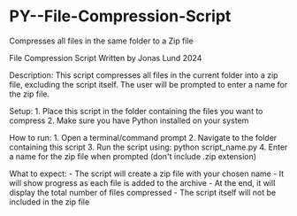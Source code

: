 # PY--File-Compression-Script
Compresses all files in the same folder to a Zip file

File Compression Script
Written by Jonas Lund 2024

Description:
    This script compresses all files in the current folder into a zip file,
    excluding the script itself. The user will be prompted to enter a name
    for the zip file.

Setup:
    1. Place this script in the folder containing the files you want to compress
    2. Make sure you have Python installed on your system

How to run:
    1. Open a terminal/command prompt
    2. Navigate to the folder containing this script
    3. Run the script using: python script_name.py
    4. Enter a name for the zip file when prompted (don't include .zip extension)

What to expect:
    - The script will create a zip file with your chosen name
    - It will show progress as each file is added to the archive
    - At the end, it will display the total number of files compressed
    - The script itself will not be included in the zip file
